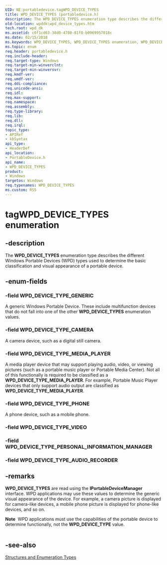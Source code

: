 ```yaml
---
UID: NE:portabledevice.tagWPD_DEVICE_TYPES
title: WPD_DEVICE_TYPES (portabledevice.h)
description: The WPD_DEVICE_TYPES enumeration type describes the different Windows Portable Devices (WPD) types used to determine the basic classification and visual appearance of a portable device.
old-location: wpddk\wpd_device_types.htm
tech.root: wpd_dk
ms.assetid: c0f1cd63-38d0-4780-81f0-b0969957018c
ms.date: 02/15/2018
ms.keywords: WPD_DEVICE_TYPES, WPD_DEVICE_TYPES enumeration, WPD_DEVICE_TYPE_CAMERA, WPD_DEVICE_TYPE_GENERIC, WPD_DEVICE_TYPE_MEDIA_PLAYER, WPD_DEVICE_TYPE_PHONE, portabledevice/WPD_DEVICE_TYPES, portabledevice/WPD_DEVICE_TYPE_CAMERA, portabledevice/WPD_DEVICE_TYPE_GENERIC, portabledevice/WPD_DEVICE_TYPE_MEDIA_PLAYER, portabledevice/WPD_DEVICE_TYPE_PHONE, tagWPD_DEVICE_TYPES, wpddk.wpd_device_types
ms.topic: enum
req.header: portabledevice.h
req.include-header: 
req.target-type: Windows
req.target-min-winverclnt: 
req.target-min-winversvr: 
req.kmdf-ver: 
req.umdf-ver: 
req.ddi-compliance: 
req.unicode-ansi: 
req.idl: 
req.max-support: 
req.namespace: 
req.assembly: 
req.type-library: 
req.lib: 
req.dll: 
req.irql: 
topic_type:
- APIRef
- kbSyntax
api_type:
- HeaderDef
api_location:
- PortableDevice.h
api_name:
- WPD_DEVICE_TYPES
product:
- Windows
targetos: Windows
req.typenames: WPD_DEVICE_TYPES
ms.custom: RS5
---
```


# tagWPD_DEVICE_TYPES enumeration


## -description



The <b>WPD_DEVICE_TYPES</b> enumeration type describes the different Windows Portable Devices (WPD) types used to determine the basic classification and visual appearance of a portable device.




## -enum-fields




### -field WPD_DEVICE_TYPE_GENERIC

A generic Windows Portable Device. These include multifunction devices that do not fall into one of the other <b>WPD_DEVICE_TYPES</b> enumeration values.


### -field WPD_DEVICE_TYPE_CAMERA

A camera device, such as a digital still camera.


### -field WPD_DEVICE_TYPE_MEDIA_PLAYER

A media player device that may support playing audio, video, or viewing pictures (such as a portable music player or Portable Media Center). Not all of this functionally is required to be classified as a <b>WPD_DEVICE_TYPE_MEDIA_PLAYER</b>. For example, Portable Music Player devices that only support audio output are classified as <b>WPD_DEVICE_TYPE_MEDIA_PLAYER</b>.


### -field WPD_DEVICE_TYPE_PHONE

A phone device, such as a mobile phone.


### -field WPD_DEVICE_TYPE_VIDEO


### -field WPD_DEVICE_TYPE_PERSONAL_INFORMATION_MANAGER


### -field WPD_DEVICE_TYPE_AUDIO_RECORDER




## -remarks



<b>WPD_DEVICE_TYPES</b> are read using the <b>IPortableDeviceManager</b> interface. WPD applications may use these values to determine the generic visual appearance of the device. For example, a camera picture is displayed for camera-like devices, a mobile phone picture is displayed for phone-like devices, and so on.

<div class="alert"><b>Note</b>  WPD applications must use the capabilities of the portable device to determine functionally, not the <b>WPD_DEVICE_TYPE</b> value.</div>
<div> </div>



## -see-also




<a href="https://docs.microsoft.com/previous-versions/windows/hardware/drivers/ff597672(v=vs.85)">Structures and Enumeration Types</a>
 

 

